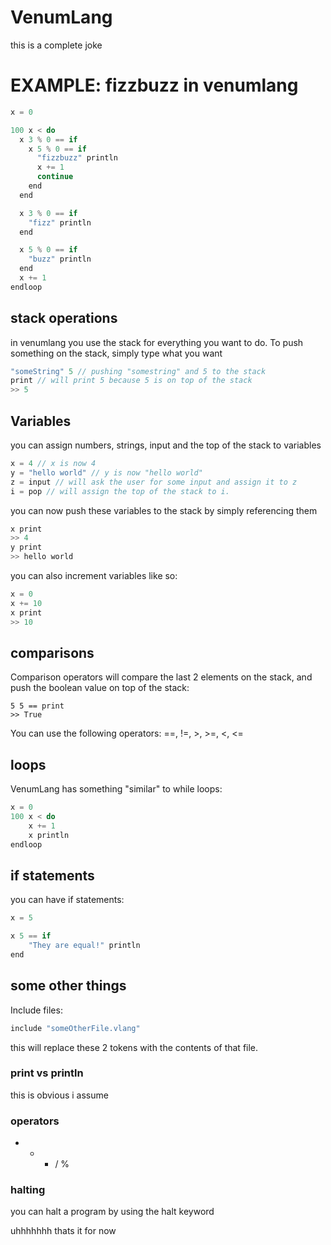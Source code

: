 # VenumLang
this is a complete joke 


# EXAMPLE: fizzbuzz in venumlang
```cpp
x = 0

100 x < do  
  x 3 % 0 == if 
    x 5 % 0 == if 
      "fizzbuzz" println
      x += 1
      continue
    end
  end

  x 3 % 0 == if 
    "fizz" println
  end

  x 5 % 0 == if 
    "buzz" println
  end
  x += 1
endloop 
```

## stack operations
in venumlang you use the stack for everything you want to do.
To push something on the stack, simply type what you want

```cpp
"someString" 5 // pushing "somestring" and 5 to the stack
print // will print 5 because 5 is on top of the stack
>> 5 
```
## Variables
you can assign numbers, strings, input and the top of the stack to variables
```cpp
x = 4 // x is now 4
y = "hello world" // y is now "hello world"
z = input // will ask the user for some input and assign it to z
i = pop // will assign the top of the stack to i.
```
you can now push these variables to the stack by simply referencing them
```cpp
x print
>> 4
y print
>> hello world
```
you can also increment variables like so:

```cpp
x = 0
x += 10
x print
>> 10

```

## comparisons
Comparison operators will compare the last 2 elements on the stack, and push the boolean value on top of the stack:
```
5 5 == print
>> True
```
You can use the following operators: ==, !=, >, >=, <, <=

## loops
VenumLang has something "similar" to while loops:
```cpp
x = 0 
100 x < do
    x += 1
    x println
endloop
```

## if statements
you can have if statements:
```cpp
x = 5

x 5 == if
    "They are equal!" println
end
```

## some other things
Include files: 
```cpp
include "someOtherFile.vlang"
```
this will replace these 2 tokens with the contents of that file.

### print vs println
this is obvious i assume

### operators
+ - * / % 

### halting
you can halt a program by using the halt keyword


uhhhhhhh thats it for now

